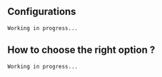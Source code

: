 ## Configurations

```
Working in progress...
```

## How to choose the right option ?

```
Working in progress...
```

